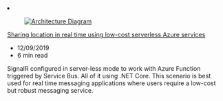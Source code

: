 <!-- This file is automatically generated by build/architectures/build_index.py. Any updates will be lost. -->

<!-- markdownlint-disable MD033 -->

<li class="grid-item item-column" data-categories="DevOps Integration Developer Tools ">
<article class="card">
    <div class="card-header has-margin-bottom-none" aria-hidden="true">
        <figure class="image diagram has-height-175 has-overflow-hidden level">
            <a href="/azure/architecture/example-scenario/signalr"><img src="/azure/architecture/browse/thumbs/index.png" class="diagram" alt="Architecture Diagram" data-linktype="relative-path"></a>
        </figure>
    </div>
    <div class="card-content">
        <a class="card-content-title has-margin-top-none" href="/azure/architecture/example-scenario/signalr">
            <p>Sharing location in real time using low-cost serverless Azure services</p>
        </a>
        <ul class="card-content-metadata">
            <li>12/09/2019</li>
            <li>6 min read</li>
        </ul>
        <p class="card-content-description">SignalR configured in server-less mode to work with Azure Function triggered by Service Bus. All of it using .NET Core. This scenario is best used for real time messaging applications where users require a low-cost but robust messaging service.</p>
        <div class="bottom-to-top-fade is-hidden-mobile"></div>
    </div>
</article>
</li>
